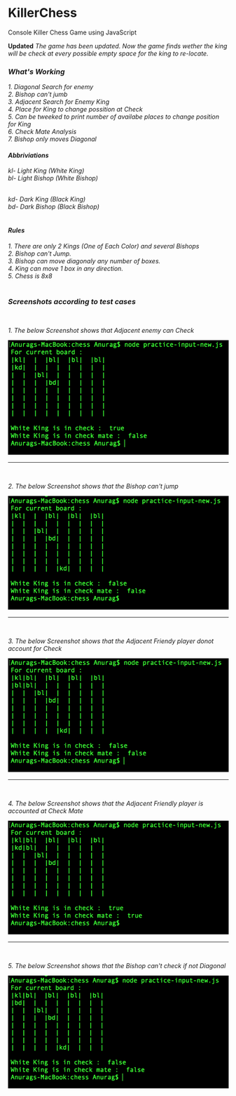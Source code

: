 # KillerChess
Console Killer Chess Game using JavaScript

<b>Updated</b> <i> The game has been updated. Now the game finds wether the king will be check at every possible empty space for the king to re-locate.<i>

<h3>What's Working</h3>
1. Diagonal Search for enemy<br>
2. Bishop can't jumb<br>
3. Adjacent Search for Enemy King<br>
4. Place for King to change possition at Check<br>
5. Can be tweeked to print number of availabe places to change position for King<br>
6. Check Mate Analysis<br>
7. Bishop only moves Diagonal<br>

<h4>Abbriviations</h4>
kl- Light King (White King)<br>
bl- Light Bishop (White Bishop)<br><br>

kd- Dark King (Black King)<br>
bd- Dark Bishop (Black Bishop)<br><br>

<h4>Rules</h4>
1. There are only 2 Kings (One of Each Color) and several Bishops<br>
2. Bishop can't Jump.<br>
3. Bishop can move diagonaly any number of boxes.<br>
4. King can move 1 box in any direction.<br>
5. Chess is 8x8<br><br>

<h3>Screenshots according to test cases</h3>
<br>
<p>1. The below Screenshot shows that Adjacent enemy can Check</p>

<img src='https://raw.githubusercontent.com/theanuraganand/KillerChess/master/Screenshots/Screen%20Shot%202018-05-23%20at%2010.55.29%20PM.png'>
<br>
<hr>
<br>
<p>2. The below Screenshot shows that the Bishop can't jump</p>

<img src='https://raw.githubusercontent.com/theanuraganand/KillerChess/master/Screenshots/Screen%20Shot%202018-05-23%20at%2010.56.32%20PM.png'>
<br>
<hr>
<br>
<p>3. The below Screenshot shows that the Adjacent Friendy player donot account for Check</p>

<img src='https://raw.githubusercontent.com/theanuraganand/KillerChess/master/Screenshots/Screen%20Shot%202018-05-23%20at%2011.01.10%20PM.png'>
<br>
<hr>
<br>
<p>4. The below Screenshot shows that the Adjacent Friendly player is accounted at Check Mate</p>

<img src='https://raw.githubusercontent.com/theanuraganand/KillerChess/master/Screenshots/Screen%20Shot%202018-05-23%20at%2011.02.01%20PM.png'>
<br>
<hr>
<br>
<p>5. The below Screenshot shows that the Bishop can't check if not Diagonal</p>

<img src='https://raw.githubusercontent.com/theanuraganand/KillerChess/master/Screenshots/Screen%20Shot%202018-05-23%20at%2011.03.08%20PM.png'>
<br>


